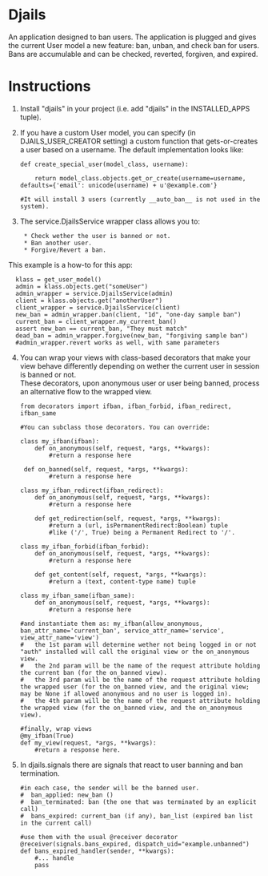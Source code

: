 Djails
======

An application designed to ban users. The application is plugged and gives the current User model a new feature: ban, unban, and check ban for users. Bans are accumulable and can be checked, reverted, forgiven, and expired.

Instructions
============

1. Install "djails" in your project (i.e. add "djails" in the INSTALLED_APPS tuple).  
  
2. If you have a custom User model, you can specify (in DJAILS_USER_CREATOR setting) a custom function that gets-or-creates a user based on a username. The default implementation looks like:

    ```
    def create_special_user(model_class, username):
    
        return model_class.objects.get_or_create(username=username, defaults={'email': unicode(username) + u'@example.com'}

    #It will install 3 users (currently __auto_ban__ is not used in the system).
    ```
  
3. The service.DjailsService wrapper class allows you to:

        * Check wether the user is banned or not.
        * Ban another user.
        * Forgive/Revert a ban.
  
  This example is a how-to for this app:

      klass = get_user_model()  
      admin = klass.objects.get("someUser")  
      admin_wrapper = service.DjailsService(admin)  
      client = klass.objects.get("anotherUser")  
      client_wrapper = service.DjailsService(client)  
      new_ban = admin_wrapper.ban(client, "1d", "one-day sample ban")  
      current_ban = client_wrapper.my_current_ban()  
      assert new_ban == current_ban, "They must match"  
      dead_ban = admin_wrapper.forgive(new_ban, "forgiving sample ban")  
      #admin_wrapper.revert works as well, with same parameters  

4. You can wrap your views with class-based decorators that make your view behave differently depending on wether the current user in session is banned or not.  
These decorators, upon anonymous user or user being banned, process an alternative flow to the wrapped view.  

       from decorators import ifban, ifban_forbid, ifban_redirect, ifban_same  
       
       #You can subclass those decorators. You can override:  
       
       class my_ifban(ifban):  
           def on_anonymous(self, request, *args, **kwargs):  
               #return a response here  

        def on_banned(self, request, *args, **kwargs):  
               #return a response here  
    
       class my_ifban_redirect(ifban_redirect):  
           def on_anonymous(self, request, *args, **kwargs):
               #return a response here  
       
           def get_redirection(self, request, *args, **kwargs):  
               #return a (url, isPermanentRedirect:Boolean) tuple  
               #like ('/', True) being a Permanent Redirect to '/'.  
       
       class my_ifban_forbid(ifban_forbid):  
           def on_anonymous(self, request, *args, **kwargs):  
               #return a response here  
       
           def get_content(self, request, *args, **kwargs):  
               #return a (text, content-type name) tuple  
       
       class my_ifban_same(ifban_same):  
           def on_anonymous(self, request, *args, **kwargs):  
               #return a response here  
    
       #and instantiate them as: my_ifban(allow_anonymous, ban_attr_name='current_ban', service_attr_name='service', view_attr_name='view')  
       #   the 1st param will determine wether not being logged in or not "auth" installed will call the original view or the on_anonymous view.  
       #   the 2nd param will be the name of the request attribute holding the current ban (for the on_banned view).  
       #   the 3rd param will be the name of the request attribute holding the wrapped user (for the on_banned view, and the original view; may be None if allowed anonymous and no user is logged in).  
       #   the 4th param will be the name of the request attribute holding the wrapped view (for the on_banned view, and the on_anonymous view).  
    
       #finally, wrap views  
       @my_ifban(True)  
       def my_view(request, *args, **kwargs):  
           #return a response here.  

5. In djails.signals there are signals that react to user banning and ban termination.

       #in each case, the sender will be the banned user.  
       #  ban_applied: new_ban ()  
       #  ban_terminated: ban (the one that was terminated by an explicit call)  
       #  bans_expired: current_ban (if any), ban_list (expired ban list in the current call)  
    
       #use them with the usual @receiver decorator  
       @receiver(signals.bans_expired, dispatch_uid="example.unbanned")  
       def bans_expired_handler(sender, **kwargs):  
           #... handle  
           pass  
